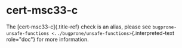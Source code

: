 # cert-msc33-c

The [cert-msc33-c]{.title-ref} check is an alias, please see
`bugprone-unsafe-functions <../bugprone/unsafe-functions>`{.interpreted-text
role="doc"} for more information.
